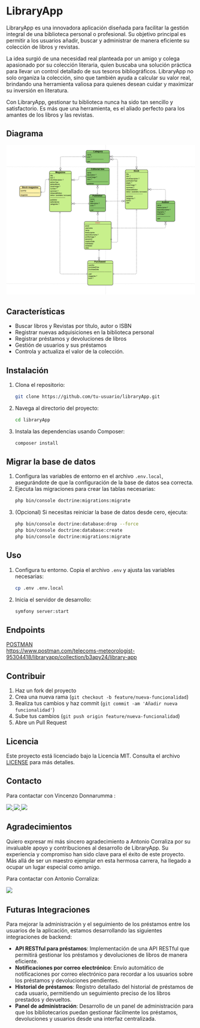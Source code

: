 # LibraryApp

LibraryApp es una innovadora aplicación diseñada para facilitar la gestión integral de una biblioteca personal o profesional. Su objetivo principal es permitir a los usuarios añadir, buscar y administrar de manera eficiente su colección de libros y revistas.

La idea surgió de una necesidad real planteada por un amigo y colega apasionado por su colección literaria, quien buscaba una solución práctica para llevar un control detallado de sus tesoros bibliográficos. LibraryApp no solo organiza la colección, sino que también ayuda a calcular su valor real, brindando una herramienta valiosa para quienes desean cuidar y maximizar su inversión en literatura.

Con LibraryApp, gestionar tu biblioteca nunca ha sido tan sencillo y satisfactorio. Es más que una herramienta, es el aliado perfecto para los amantes de los libros y las revistas.

## Diagrama

<div style="text-align: center;">
    <img src="./public/uploads/images/diagrama.png" style="width: 800;" />
</div>
 

## Características

- Buscar libros y Revistas por título, autor o ISBN
- Registrar nuevas adquisiciones en la biblioteca personal
- Registrar préstamos y devoluciones de libros
- Gestión de usuarios y sus préstamos 
- Controla y actualiza el valor de la colección.

## Instalación

1. Clona el repositorio:
    ```bash
    git clone https://github.com/tu-usuario/libraryApp.git
    ```
2. Navega al directorio del proyecto:
    ```bash
    cd libraryApp
    ```
3. Instala las dependencias usando Composer:
    ```bash
    composer install
    ```

## Migrar la base de datos

1. Configura las variables de entorno en el archivo `.env.local`, asegurándote de que la configuración de la base de datos sea correcta.
2. Ejecuta las migraciones para crear las tablas necesarias:
    ```bash
    php bin/console doctrine:migrations:migrate
    ```
3. (Opcional) Si necesitas reiniciar la base de datos desde cero, ejecuta:
    ```bash
    php bin/console doctrine:database:drop --force
    php bin/console doctrine:database:create
    php bin/console doctrine:migrations:migrate
    ```
## Uso

1. Configura tu entorno. Copia el archivo `.env` y ajusta las variables necesarias:
    ```bash
    cp .env .env.local
    ```
2. Inicia el servidor de desarrollo:
    ```bash
    symfony server:start
    ``` 
## Endpoints 

<div><a href="https://www.postman.com/telecoms-meteorologist-95304418/libraryapp/collection/b3apy24/library-app">POSTMAN</a></div>
<div><a href="https://www.postman.com/telecoms-meteorologist-95304418/libraryapp/collection/b3apy24/library-app">https://www.postman.com/telecoms-meteorologist-95304418/libraryapp/collection/b3apy24/library-app</a></div>

## Contribuir

1. Haz un fork del proyecto
2. Crea una nueva rama (`git checkout -b feature/nueva-funcionalidad`)
3. Realiza tus cambios y haz commit (`git commit -am 'Añadir nueva funcionalidad'`)
4. Sube tus cambios (`git push origin feature/nueva-funcionalidad`)
5. Abre un Pull Request

## Licencia

Este proyecto está licenciado bajo la Licencia MIT. Consulta el archivo [LICENSE](LICENSE) para más detalles.

## Contacto

Para contactar con Vincenzo Donnarumma :

<a href = "mailto:vincenzodonnarumma22@gmail.com"  target="_blank">
<img src="https://img.shields.io/badge/Gmail-C6362C?style=for-the-badge&logo=gmail&logoColor=white" target="_blank">
</a>
<a href="https://github.com/vincenzo2202"  target="_blank">
    <img src= "https://img.shields.io/badge/GitHub-100000?style=for-the-badge&logo=github&logoColor=white"  target="_blank"/>
</a>  
<a href="https://www.linkedin.com/in/vincenzo2202/" target="_blank">
<img src="https://img.shields.io/badge/-LinkedIn-%230077B5?style=for-the-badge&logo=linkedin&logoColor=white" target="_blank" >
</a> 

## Agradecimientos

Quiero expresar mi más sincero agradecimiento a Antonio Corraliza por su invaluable apoyo y contribuciones al desarrollo de LibraryApp. Su experiencia y compromiso han sido clave para el éxito de este proyecto. Más allá de ser un maestro ejemplar en esta hermosa carrera, ha llegado a ocupar un lugar especial como amigo. 

Para contactar con Antonio Corraliza:

<a href="https://github.com/antoniocorraliza">
<img src="https://img.shields.io/badge/github-24292F?style=for-the-badge&logo=github&logoColor=red" style="margin-right: 60px;" />
</a>

## Futuras Integraciones

Para mejorar la administración y el seguimiento de los préstamos entre los usuarios de la aplicación, estamos desarrollando las siguientes integraciones de backend:

- **API RESTful para préstamos**: Implementación de una API RESTful que permitirá gestionar los préstamos y devoluciones de libros de manera eficiente. 
- **Notificaciones por correo electrónico**: Envío automático de notificaciones por correo electrónico para recordar a los usuarios sobre los préstamos y devoluciones pendientes.
- **Historial de préstamos**: Registro detallado del historial de préstamos de cada usuario, permitiendo un seguimiento preciso de los libros prestados y devueltos.
- **Panel de administración**: Desarrollo de un panel de administración para que los bibliotecarios puedan gestionar fácilmente los préstamos, devoluciones y usuarios desde una interfaz centralizada.
 